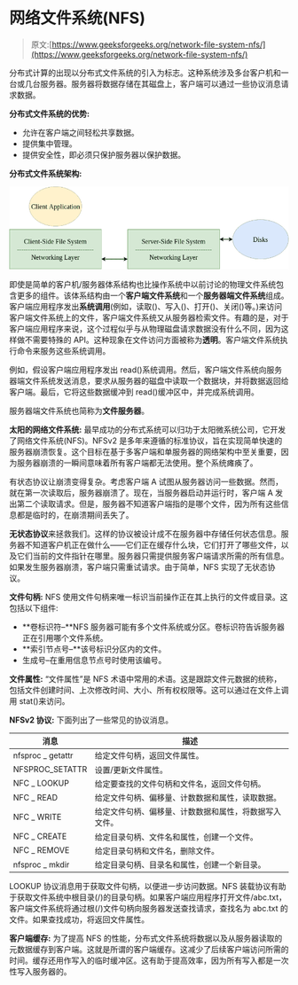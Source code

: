 # 网络文件系统(NFS)

> 原文:[https://www.geeksforgeeks.org/network-file-system-nfs/](https://www.geeksforgeeks.org/network-file-system-nfs/)

分布式计算的出现以分布式文件系统的引入为标志。这种系统涉及多台客户机和一台或几台服务器。服务器将数据存储在其磁盘上，客户端可以通过一些协议消息请求数据。

**分布式文件系统的优势:**

*   允许在客户端之间轻松共享数据。
*   提供集中管理。
*   提供安全性，即必须只保护服务器以保护数据。

**分布式文件系统架构:**

![](img/e03500405630f71455e25e6d6fce231e.png)

即使是简单的客户机/服务器体系结构也比操作系统中以前讨论的物理文件系统包含更多的组件。该体系结构由一个**客户端文件系统**和一个**服务器端文件系统**组成。客户端应用程序发出**系统调用**(例如，读取()、写入()、打开()、关闭()等。)来访问客户端文件系统上的文件，客户端文件系统又从服务器检索文件。有趣的是，对于客户端应用程序来说，这个过程似乎与从物理磁盘请求数据没有什么不同，因为这样做不需要特殊的 API。这种现象在文件访问方面被称为**透明**。客户端文件系统执行命令来服务这些系统调用。

例如，假设客户端应用程序发出 read()系统调用。然后，客户端文件系统向服务器端文件系统发送消息，要求从服务器的磁盘中读取一个数据块，并将数据返回给客户端。最后，它将这些数据缓冲到 read()缓冲区中，并完成系统调用。

服务器端文件系统也简称为**文件服务器**。

**太阳的网络文件系统:**
最早成功的分布式系统可以归功于太阳微系统公司，它开发了网络文件系统(NFS)。NFSv2 是多年来遵循的标准协议，旨在实现简单快速的服务器崩溃恢复。这个目标在基于多客户端和单服务器的网络架构中至关重要，因为服务器崩溃的一瞬间意味着所有客户端都无法使用。整个系统瘫痪了。

有状态协议让崩溃变得复杂。考虑客户端 A 试图从服务器访问一些数据。然而，就在第一次读取后，服务器崩溃了。现在，当服务器启动并运行时，客户端 A 发出第二个读取请求。但是，服务器不知道客户端指的是哪个文件，因为所有这些信息都是临时的，在崩溃期间丢失了。

**无状态协议**来拯救我们。这样的协议被设计成不在服务器中存储任何状态信息。服务器不知道客户机正在做什么——它们正在缓存什么块，它们打开了哪些文件，以及它们当前的文件指针在哪里。服务器只需提供服务客户端请求所需的所有信息。如果发生服务器崩溃，客户端只需重试请求。由于简单，NFS 实现了无状态协议。

**文件句柄:**
NFS 使用文件句柄来唯一标识当前操作正在其上执行的文件或目录。这包括以下组件:

*   **卷标识符–**NFS 服务器可能有多个文件系统或分区。卷标识符告诉服务器正在引用哪个文件系统。
*   **索引节点号–**该号标识分区内的文件。
*   生成号–在重用信息节点号时使用该编号。

**文件属性:**
“文件属性”是 NFS 术语中常用的术语。这是跟踪文件元数据的统称，包括文件创建时间、上次修改时间、大小、所有权权限等。这可以通过在文件上调用 stat()来访问。

**NFSv2 协议:**
下面列出了一些常见的协议消息。

<center>

| 消息 | 描述 |
| --- | --- |
| nfsproc _ getattr | 给定文件句柄，返回文件属性。 |
| NFSPROC_SETATTR | 设置/更新文件属性。 |
| NFC _ LOOKUP | 给定要查找的文件句柄和文件名，返回文件句柄。 |
| NFC _ READ | 给定文件句柄、偏移量、计数数据和属性，读取数据。 |
| NFC _ WRITE | 给定文件句柄、偏移量、计数数据和属性，将数据写入文件。 |
| NFC _ CREATE | 给定目录句柄、文件名和属性，创建一个文件。 |
| NFC _ REMOVE | 给定目录句柄和文件名，删除文件。 |
| nfsproc _ mkdir | 给定目录句柄、目录名和属性，创建一个新目录。 |

</center>

LOOKUP 协议消息用于获取文件句柄，以便进一步访问数据。NFS 装载协议有助于获取文件系统中根目录(/)的目录句柄。如果客户端应用程序打开文件/abc.txt，客户端文件系统将通过根(/)文件句柄向服务器发送查找请求，查找名为 abc.txt 的文件。如果查找成功，将返回文件属性。

**客户端缓存:**
为了提高 NFS 的性能，分布式文件系统将数据以及从服务器读取的元数据缓存到客户端。这就是所谓的客户端缓存。这减少了后续客户端访问所需的时间。缓存还用作写入的临时缓冲区。这有助于提高效率，因为所有写入都是一次性写入服务器的。